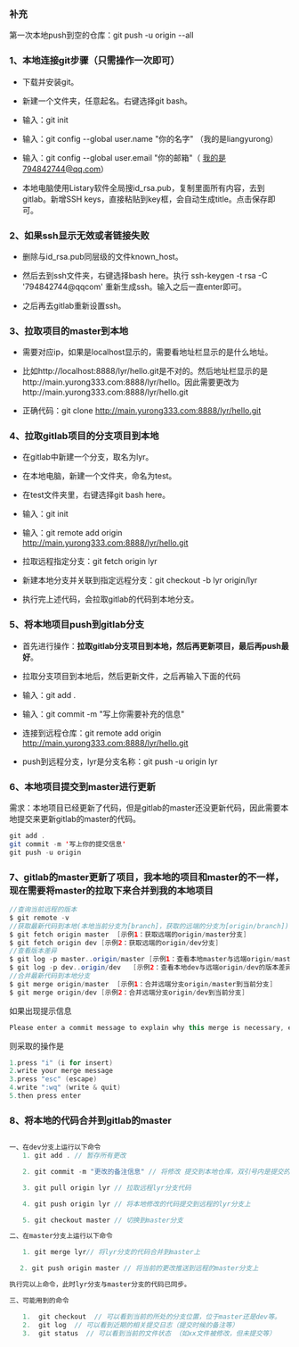 ### 补充

第一次本地push到空的仓库：git push -u origin --all

### 1、本地连接git步骤（只需操作一次即可）

- 下载并安装git。 

- 新建一个文件夹，任意起名。右键选择git bash。

- 输入：git init

- 输入：git config --global user.name "你的名字" （我的是liangyurong）

- 输入：git config --global user.email "你的邮箱"（ 我的是794842744@qq.com）

- 本地电脑使用Listary软件全局搜id_rsa.pub，复制里面所有内容，去到gitlab。新增SSH keys，直接粘贴到key框，会自动生成title。点击保存即可。

### 2、如果ssh显示无效或者链接失败

- 删除与id_rsa.pub同层级的文件known_host。

- 然后去到ssh文件夹，右键选择bash here。执行 ssh-keygen -t rsa -C  '794842744@qqcom'  重新生成ssh。输入之后一直enter即可。

- 之后再去gitlab重新设置ssh。

### 3、拉取项目的master到本地

- 需要对应ip，如果是localhost显示的，需要看地址栏显示的是什么地址。

- 比如http://localhost:8888/lyr/hello.git是不对的。然后地址栏显示的是http://main.yurong333.com:8888/lyr/hello。因此需要更改为http://main.yurong333.com:8888/lyr/hello.git

- 正确代码：git clone http://main.yurong333.com:8888/lyr/hello.git

### 4、拉取gitlab项目的分支项目到本地

- 在gitlab中新建一个分支，取名为lyr。

- 在本地电脑，新建一个文件夹，命名为test。

- 在test文件夹里，右键选择git bash here。

- 输入：git init

- 输入：git remote add origin http://main.yurong333.com:8888/lyr/hello.git

- 拉取远程指定分支：git fetch origin lyr

- 新建本地分支并关联到指定远程分支：git checkout -b lyr origin/lyr

- 执行完上述代码，会拉取gitlab的代码到本地分支。

### 5、将本地项目push到gitlab分支

- 首先进行操作：**拉取gitlab分支项目到本地，然后再更新项目，最后再push最好**。

- 拉取分支项目到本地后，然后更新文件，之后再输入下面的代码

- 输入：git add .

- 输入：git commit -m "写上你需要补充的信息"

- 连接到远程仓库：git remote add origin http://main.yurong333.com:8888/lyr/hello.git

- push到远程分支，lyr是分支名称：git push -u origin lyr

### 6、本地项目提交到master进行更新

需求：本地项目已经更新了代码，但是gitlab的master还没更新代码，因此需要本地提交来更新gitlab的master的代码。

```java
git add .
git commit -m '写上你的提交信息'
git push -u origin

```
### 7、gitlab的master更新了项目，我本地的项目和master的不一样，现在需要将master的拉取下来合并到我的本地项目

```java
//查询当前远程的版本
$ git remote -v
//获取最新代码到本地(本地当前分支为[branch]，获取的远端的分支为[origin/branch])
$ git fetch origin master  [示例1：获取远端的origin/master分支]
$ git fetch origin dev [示例2：获取远端的origin/dev分支]
//查看版本差异
$ git log -p master..origin/master [示例1：查看本地master与远端origin/master的版本差异]
$ git log -p dev..origin/dev   [示例2：查看本地dev与远端origin/dev的版本差异]
//合并最新代码到本地分支
$ git merge origin/master  [示例1：合并远端分支origin/master到当前分支]
$ git merge origin/dev [示例2：合并远端分支origin/dev到当前分支]
```
如果出现提示信息
```java
Please enter a commit message to explain why this merge is necessary, especially if it merges an updated upstream into a topic branch
```
则采取的操作是
```java
1.press "i" (i for insert)
2.write your merge message
3.press "esc" (escape)
4.write ":wq" (write & quit)
5.then press enter
```
### 8、将本地的代码合并到gitlab的master

```java

一、在dev分支上运行以下命令
　　1. git add . // 暂存所有更改

　　2. git commit -m "更改的备注信息" // 将修改 提交到本地仓库，双引号内是提交的备注信息

　　3. git pull origin lyr // 拉取远程lyr分支代码

　　4. git push origin lyr // 将本地修改的代码提交到远程的lyr分支上

　　5. git checkout master // 切换到master分支

二、在master分支上运行以下命令

　　1. git merge lyr// 将lyr分支的代码合并到master上

　 2. git push origin master // 将当前的更改推送到远程的master分支上

执行完以上命令，此时lyr分支与master分支的代码已同步。

三、可能用到的命令

　　1.  git checkout  // 可以看到当前的所处的分支位置，位于master还是dev等。
　　2.  git log  // 可以看到近期的相关提交日志（提交时候的备注等）
　　3.  git status  // 可以看到当前的文件状态 （如xx文件被修改，但未提交等）
```

